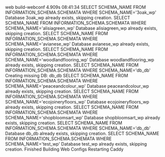  web build-webconf                                                                            4.909s 08:41:34
SELECT SCHEMA_NAME FROM INFORMATION_SCHEMA.SCHEMATA WHERE SCHEMA_NAME='3oak_wp'
Database 3oak_wp already exists, skipping creation.
SELECT SCHEMA_NAME FROM INFORMATION_SCHEMA.SCHEMATA WHERE SCHEMA_NAME='alisiagreen_wp'
Database alisiagreen_wp already exists, skipping creation.
SELECT SCHEMA_NAME FROM INFORMATION_SCHEMA.SCHEMATA WHERE SCHEMA_NAME='avianese_wp'
Database avianese_wp already exists, skipping creation.
SELECT SCHEMA_NAME FROM INFORMATION_SCHEMA.SCHEMATA WHERE SCHEMA_NAME='woodlandflooring_wp'
Database woodlandflooring_wp already exists, skipping creation.
SELECT SCHEMA_NAME FROM INFORMATION_SCHEMA.SCHEMATA WHERE SCHEMA_NAME='db_db'
Creating missing DB: db_db
SELECT SCHEMA_NAME FROM INFORMATION_SCHEMA.SCHEMATA WHERE SCHEMA_NAME='peaceandcolour_wp'
Database peaceandcolour_wp already exists, skipping creation.
SELECT SCHEMA_NAME FROM INFORMATION_SCHEMA.SCHEMATA WHERE SCHEMA_NAME='ecojoineryfloors_wp'
Database ecojoineryfloors_wp already exists, skipping creation.
SELECT SCHEMA_NAME FROM INFORMATION_SCHEMA.SCHEMATA WHERE SCHEMA_NAME='shopbloomsart_wp'
Database shopbloomsart_wp already exists, skipping creation.
SELECT SCHEMA_NAME FROM INFORMATION_SCHEMA.SCHEMATA WHERE SCHEMA_NAME='db_db'
Database db_db already exists, skipping creation.
SELECT SCHEMA_NAME FROM INFORMATION_SCHEMA.SCHEMATA WHERE SCHEMA_NAME='test_wp'
Database test_wp already exists, skipping creation.
Finished Building Web Configs Restarting Caddy
